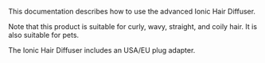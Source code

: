 This documentation describes how to use the advanced Ionic Hair Diffuser.

Note that this product is suitable for curly, wavy, straight, and coily hair. It is also suitable for pets.

The Ionic Hair Diffuser includes an USA/EU plug adapter.